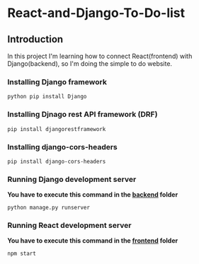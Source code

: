 # React-and-Django-To-Do-list

## Introduction

In this project I'm learning how to connect React(frontend) with Django(backend), so I'm doing the simple to do website.

### Installing Django framework 

```shell
python pip install Django
```

### Installing Djnago rest API framework (DRF)

```shell
pip install djangorestframework
```

### Installing django-cors-headers

```shell
pip install django-cors-headers
```

### Running Django development server

__You have to execute this command in the [backend](https://github.com/Piotrexx/React-and-Django-To-Do-list/tree/master/backend) folder__

```shell
python manage.py runserver
```

### Running React development server

__You have to execute this command in the [frontend](https://github.com/Piotrexx/React-and-Django-To-Do-list/tree/master/frontend) folder__

```shell
npm start
```



